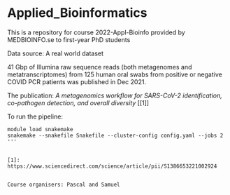 # Applied_Bioinformatics

This is a repository for course 2022-Appl-Bioinfo provided by MEDBIOINFO.se to first-year PhD students

Data source: A real world dataset

41 Gbp of Illumina raw sequence reads (both metagenomes and metatranscriptomes) from 125 human oral swabs from positive or negative COVID PCR patients was published in Dec 2021. 

The publication: *A metagenomics workflow for SARS-CoV-2 identification, co-pathogen detection, and overall diversity* [[1]]



To run the pipeline:
```
module load snakemake 
snakemake --snakefile Snakefile --cluster-config config.yaml --jobs 2
'''


[1]: https://www.sciencedirect.com/science/article/pii/S1386653221002924


Course organisers: Pascal and Samuel 

